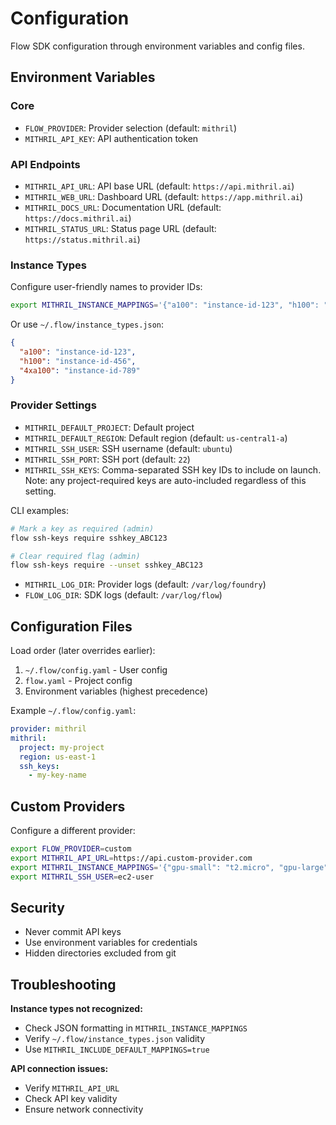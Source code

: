 # Configuration

Flow SDK configuration through environment variables and config files.

## Environment Variables

### Core
- `FLOW_PROVIDER`: Provider selection (default: `mithril`)
- `MITHRIL_API_KEY`: API authentication token

### API Endpoints
- `MITHRIL_API_URL`: API base URL (default: `https://api.mithril.ai`)
- `MITHRIL_WEB_URL`: Dashboard URL (default: `https://app.mithril.ai`)
- `MITHRIL_DOCS_URL`: Documentation URL (default: `https://docs.mithril.ai`)
- `MITHRIL_STATUS_URL`: Status page URL (default: `https://status.mithril.ai`)

### Instance Types
Configure user-friendly names to provider IDs:

```bash
export MITHRIL_INSTANCE_MAPPINGS='{"a100": "instance-id-123", "h100": "instance-id-456"}'
```

Or use `~/.flow/instance_types.json`:
```json
{
  "a100": "instance-id-123",
  "h100": "instance-id-456",
  "4xa100": "instance-id-789"
}
```

### Provider Settings
- `MITHRIL_DEFAULT_PROJECT`: Default project
- `MITHRIL_DEFAULT_REGION`: Default region (default: `us-central1-a`)
- `MITHRIL_SSH_USER`: SSH username (default: `ubuntu`)
- `MITHRIL_SSH_PORT`: SSH port (default: `22`)
- `MITHRIL_SSH_KEYS`: Comma-separated SSH key IDs to include on launch. Note: any project-required keys are auto-included regardless of this setting.

CLI examples:

```bash
# Mark a key as required (admin)
flow ssh-keys require sshkey_ABC123

# Clear required flag (admin)
flow ssh-keys require --unset sshkey_ABC123
```
- `MITHRIL_LOG_DIR`: Provider logs (default: `/var/log/foundry`)
- `FLOW_LOG_DIR`: SDK logs (default: `/var/log/flow`)

## Configuration Files

Load order (later overrides earlier):
1. `~/.flow/config.yaml` - User config
2. `flow.yaml` - Project config
3. Environment variables (highest precedence)

Example `~/.flow/config.yaml`:
```yaml
provider: mithril
mithril:
  project: my-project
  region: us-east-1
  ssh_keys:
    - my-key-name
```

## Custom Providers

Configure a different provider:

```bash
export FLOW_PROVIDER=custom
export MITHRIL_API_URL=https://api.custom-provider.com
export MITHRIL_INSTANCE_MAPPINGS='{"gpu-small": "t2.micro", "gpu-large": "p3.2xlarge"}'
export MITHRIL_SSH_USER=ec2-user
```

## Security

- Never commit API keys
- Use environment variables for credentials
- Hidden directories excluded from git

## Troubleshooting

**Instance types not recognized:**
- Check JSON formatting in `MITHRIL_INSTANCE_MAPPINGS`
- Verify `~/.flow/instance_types.json` validity
- Use `MITHRIL_INCLUDE_DEFAULT_MAPPINGS=true`

**API connection issues:**
- Verify `MITHRIL_API_URL`
- Check API key validity
- Ensure network connectivity